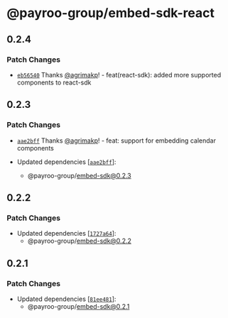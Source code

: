 # @payroo-group/embed-sdk-react

## 0.2.4

### Patch Changes

- [`eb56540`](https://github.com/payroo-group/embed-sdk/commit/eb56540ce0ed7d838d13f88794d60d995d950d1a) Thanks [@agrimakp](https://github.com/agrimakp)! - feat(react-sdk): added more supported components to react-sdk

## 0.2.3

### Patch Changes

- [`aae2bff`](https://github.com/payroo-group/embed-sdk/commit/aae2bffb7c4c9e81c59463f5d0db8b271bee2f9d) Thanks [@agrimakp](https://github.com/agrimakp)! - feat: support for embedding calendar components

- Updated dependencies [[`aae2bff`](https://github.com/payroo-group/embed-sdk/commit/aae2bffb7c4c9e81c59463f5d0db8b271bee2f9d)]:
  - @payroo-group/embed-sdk@0.2.3

## 0.2.2

### Patch Changes

- Updated dependencies [[`1727a64`](https://github.com/payroo-group/embed-sdk/commit/1727a6424326b0da4d3c762944e4deab38dbf9c7)]:
  - @payroo-group/embed-sdk@0.2.2

## 0.2.1

### Patch Changes

- Updated dependencies [[`81ee481`](https://github.com/payroo-group/embed-sdk/commit/81ee4817f79197826732ea40d8b0beaf6f5feec4)]:
  - @payroo-group/embed-sdk@0.2.1

